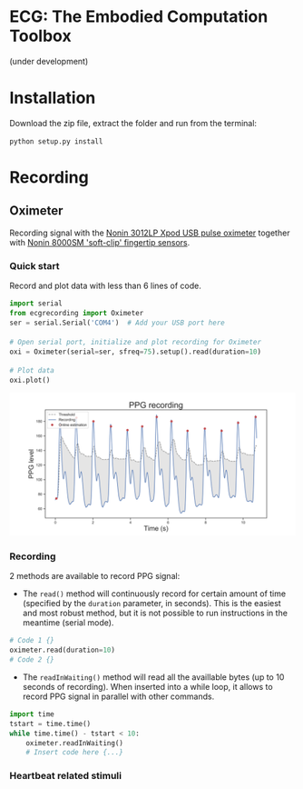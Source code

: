 # ECG: The Embodied Computation Toolbox
(under development)

# Installation

Download the zip file, extract the folder and run from the terminal:

`python setup.py install`

# Recording

## Oximeter
Recording signal with the [Nonin 3012LP Xpod USB pulse oximeter](https://www.nonin.com/products/xpod/) together with [Nonin 8000SM 'soft-clip' fingertip sensors](https://www.nonin.com/products/8000s/).

### Quick start

Record and plot data with less than 6 lines of code.

```python
import serial
from ecgrecording import Oximeter
ser = serial.Serial('COM4')  # Add your USB port here

# Open serial port, initialize and plot recording for Oximeter
oxi = Oximeter(serial=ser, sfreq=75).setup().read(duration=10)

# Plot data
oxi.plot()
```
![](Images/recording.png)

### Recording

2 methods are available to record PPG signal:

* The `read()` method will continuously record for certain amount of
time (specified by the `duration` parameter, in seconds). This is the
easiest and most robust method, but it is not possible to run
instructions in the meantime (serial mode).

```python
# Code 1 {}
oximeter.read(duration=10)
# Code 2 {}
```

* The `readInWaiting()` method will read all the availlable bytes (up
to 10 seconds of recording). When inserted into a while loop, it allows
to record PPG signal in parallel with other commands.

```python
import time
tstart = time.time()
while time.time() - tstart < 10:
    oximeter.readInWaiting()
    # Insert code here {...}
```

### Heartbeat related stimuli
